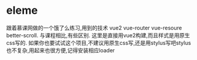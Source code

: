 # eleme
跟着慕课网做的一个饿了么练习,用到的技术 vue2  vue-router  vue-resoure  better-scroll.
与课程相比,有些区别.
这里是直接用vue2构建,而且样式是用原生css写的.
如果你也要试试这个项目,不建议用原生css写,还是用stylus写吧stylus也不复杂,用起来也很方便,记得安装相应loader
